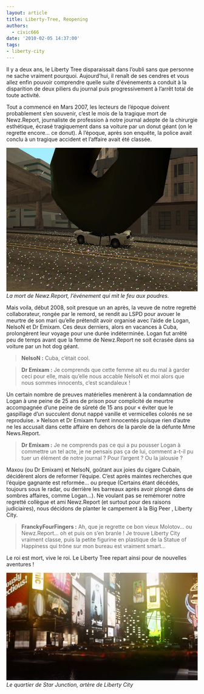 ```yaml
---
layout: article
title: Liberty-Tree, Reopening
authors:
  - civic666
date: '2010-02-05 14:37:00'
tags:
- liberty-city
---
```


Il y a deux ans, le Liberty Tree disparaissait dans l’oubli sans que personne ne sache vraiment pourquoi. Aujourd’hui, il renaît de ses cendres et vous allez enfin pouvoir comprendre quelle suite d'événements a conduit à la disparition de deux piliers du journal puis progressivement à l’arrêt total de toute activité.

Tout a commencé en Mars 2007, les lecteurs de l’époque doivent probablement s’en souvenir, c’est le mois de la tragique mort de Newz.Report, journaliste de profession à notre journal adepte de la chirurgie esthétique, écrasé tragiquement dans sa voiture par un donut géant (on le regrette encore… ce donut). À l’époque, après son enquête, la police avait conclu à un tragique accident et l’affaire avait été classée.

![La mort de Newz.Report, l’événement qui mit le feu aux poudres.](/content/images/2005/01/donut.jpg)
_La mort de Newz.Report, l’événement qui mit le feu aux poudres._

Mais voila, début 2008, soit presque un an après, la veuve de notre regretté collaborateur, rongée par le remord, se rendit au LSPD pour avouer le meurtre de son mari qu’elle prétendit avoir organisé avec l’aide de Logan, NelsoN et Dr Emixam. Ces deux derniers, alors en vacances à Cuba, prolongèrent leur voyage pour une durée indéterminée. Logan fut arrêté peu de temps avant que la femme de Newz.Report ne soit écrasée dans sa voiture par un hot dog géant.

> **NelsoN :** Cuba, c’était cool.

> **Dr Emixam :** Je comprends que cette femme ait eu du mal à garder ceci pour elle, mais qu’elle nous accable NelsoN et moi alors que nous sommes innocents, c’est scandaleux !

Un certain nombre de preuves matérielles menèrent à la condamnation de Logan à une peine de 25 ans de prison pour complicité de meurtre accompagnée d’une peine de sûreté de 15 ans pour « éviter que le gaspillage d’un succulent donut nappé vanille et vermicelles colorés ne se reproduise. » Nelson et Dr Emixam furent innocentés puisque rien d’autre ne les accusait dans cette affaire en dehors de la parole de la défunte Mme News.Report.

> **Dr Emixam :** Je ne comprends pas ce qui a pu pousser Logan à commettre un tel acte, je ne pensais pas ça de lui, comment a-t-il pu tuer un élément de notre journal ? Pour l’argent ? Ou la jalousie ?

Maxou (ou Dr Emixam) et NelsoN, goûtant aux joies du cigare Cubain, décidèrent alors de reformer l’équipe. C’est après maintes recherches que l’équipe gagnante est reformée… ou preque (Certains étant décédés, toujours sous le radar, ou derrière les barreaux après avoir plongé dans de sombres affaires, comme Logan…). Ne voulant pas se remémorer notre regretté collègue et ami Newz.Report (et surtout pour des raisons judiciaires), nous décidons de planter le campement à la Big Peer , Liberty City.

> **FranckyFourFingers :** Ah, que je regrette ce bon vieux Molotov… ou Newz.Report… oh et puis on s’en branle ! Je trouve Liberty City vraiment classe, puis la petite figurine en plastique de la Statue of Happiness qui trône sur mon bureau est vraiment smart…

Le roi est mort, vive le roi. Le Liberty Tree repart ainsi pour de nouvelles aventures !

![Le quartier de Star Junction, artère de Liberty City](/content/images/2016/06/Sans%20titre.png)
_Le quartier de Star Junction, artère de Liberty City_